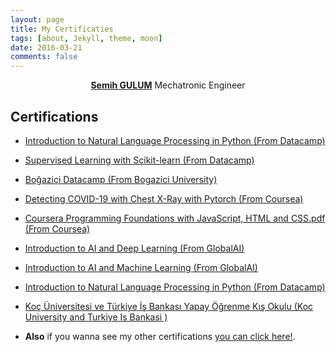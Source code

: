 ```yaml
---
layout: page
title: My Certificaties
tags: [about, Jekyll, theme, moon]
date: 2016-03-21
comments: false
---
```

    
<center><a href="http://semihstp.github.io/About"><b>Semih GULUM</b></a> Mechatronic Engineer </center>

## Certifications
* <p><a href="https://drive.google.com/file/d/1lCo7B9WrfNgFN5CEKLXLU64cArpouNNt/view?usp=sharing">Introduction to Natural Language Processing in Python (From Datacamp)</a></p>

* <p><a href="https://github.com/semihstp/semihstp.github.io/files/6475160/Supervised_Learning_with_Scikit-learn.pdf">Supervised Learning with Scikit-learn (From Datacamp)</a></p>

* <p><a href="https://github.com/semihstp/semihstp.github.io/files/6475165/Bogazici_Datacamp.pdf">Boğaziçi Datacamp (From Bogazici University)</a></p>

* <p><a href="https://github.com/semihstp/semihstp.github.io/files/6475171/Coursera_Detecting_COVID-19_with_Chest_X-Ray_usinf_Pytorch.pdf">Detecting COVID-19 with Chest X-Ray with Pytorch (From Coursea)</a></p>

* <p><a href="https://github.com/semihstp/semihstp.github.io/files/6475178/Coursera_Programming_Foundations_with_JavaScript.HTML_and_CSS.pdf">Coursera Programming Foundations with JavaScript, HTML and CSS.pdf (From Coursea)</a></p>

* <p><a href="https://github.com/semihstp/semihstp.github.io/files/6475186/GlobalAI_Introduction_to_AI_and_Deep_Learning.pdf">Introduction to AI and Deep Learning (From GlobalAI)</a></p>

* <p><a href="https://github.com/semihstp/semihstp.github.io/files/6475191/GlobalAI_Introduction_to_machine_Learning.pdf">Introduction to AI and Machine Learning (From GlobalAI)</a></p>

* <p><a href="https://github.com/semihstp/semihstp.github.io/files/6475030/Introduction.to.Natural.Language.Processing.in.Python.pdf">Introduction to Natural Language Processing in Python (From Datacamp)</a></p>

* <p><a href="https://github.com/semihstp/semihstp.github.io/files/6475201/KUISYOKO21_Semih_Gulum_sertifika.pdf">Koç Üniversitesi ve Türkiye İş Bankası Yapay Öğrenme Kış Okulu (Koc University and Turkiye Is Bankasi )</a></p>


* <p> <b>Also</b> if you wanna see my other certifications <a href="https://drive.google.com/drive/folders/1V2B3-Go6OB6kiNUDAfZjmy7AuRZG1r8p?usp=sharing">you can click here!</a>.</p>
